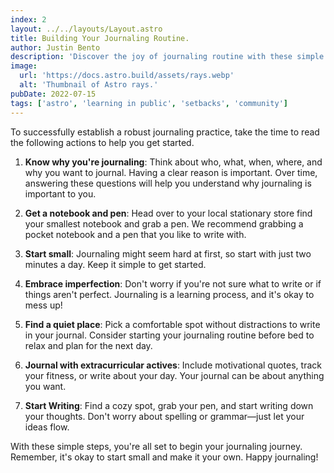 ```yaml
---
index: 2
layout: ../../layouts/Layout.astro
title: Building Your Journaling Routine.
author: Justin Bento
description: 'Discover the joy of journaling routine with these simple steps! From building a journaling habit from scratch to understanding your reasons to start. Gather insights on how someone who has never journaled before made it part of their routine.'
image:
  url: 'https://docs.astro.build/assets/rays.webp'
  alt: 'Thumbnail of Astro rays.'
pubDate: 2022-07-15
tags: ['astro', 'learning in public', 'setbacks', 'community']
---
```


To successfully establish a robust journaling practice, take the time to read the following actions to help you get started.

1.	**Know why you're journaling**: Think about who, what, when, where, and why you want to journal. Having a clear reason is important. Over time, answering these questions will help you understand why journaling is important to you.

2.	**Get a notebook and pen**: Head over to your local stationary store find your smallest notebook and grab a pen. We recommend grabbing a pocket notebook and a pen that you like to write with. 

3.	**Start small**: Journaling might seem hard at first, so start with just two minutes a day. Keep it simple to get started. 

4.	**Embrace imperfection**:  Don't worry if you're not sure what to write or if things aren't perfect. Journaling is a learning process, and it's okay to mess up!

5.	**Find a quiet place**: Pick a comfortable spot without distractions to write in your journal. Consider starting your journaling routine before bed to relax and plan for the next day. 

6.	**Journal with extracurricular actives**: Include motivational quotes, track your fitness, or write about your day. Your journal can be about anything you want.  

7.	**Start Writing**: Find a cozy spot, grab your pen, and start writing down your thoughts. Don't worry about spelling or grammar—just let your ideas flow.

With these simple steps, you're all set to begin your journaling journey. Remember, it's okay to start small and make it your own. Happy journaling!